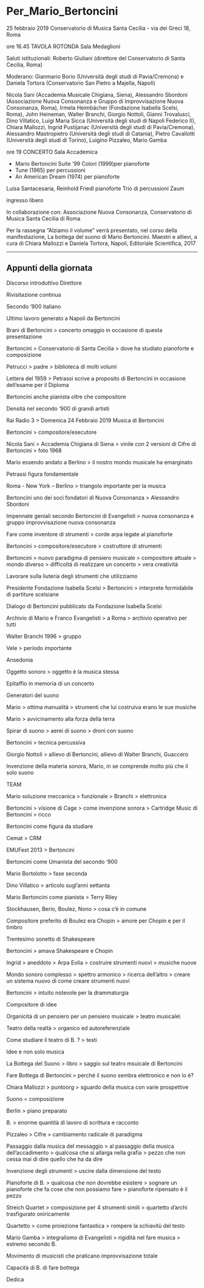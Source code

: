 # Per_Mario_Bertoncini

25 febbraio 2019
Conservatorio di Musica Santa Cecilia - via dei Greci 18, Roma

ore 16.45 TAVOLA ROTONDA Sala Medaglioni

Saluti istituzionali: Roberto Giuliani (direttore del Conservatorio di Santa Cecilia, Roma)

Moderano: Gianmario Borio (Università degli studi di Pavia/Cremona) e Daniela Tortora (Conservatorio San Pietro a Majella, Napoli)

Nicola Sani (Accademia Musicale Chigiana, Siena), Alessandro Sbordoni (Associazione Nuova Consonanza e Gruppo di Improvvisazione Nuova Consonanza, Roma), Irmela Heimbächer (Fondazione Isabella Scelsi, Roma), John Heineman, Walter Branchi, Giorgio Nottoli, Gianni Trovalusci, Dino Villatico, Luigi Maria Sicca (Università degli studi di Napoli Federico II), Chiara Mallozzi, Ingrid Pustijanac (Università degli studi di Pavia/Cremona), Alessandro Mastropietro (Università degli studi di Catania), Pietro Cavallotti (Università degli studi di Torino), Luigino Pizzaleo, Mario Gamba

 

ore 19 CONCERTO Sala Accademica

- Mario Bertoncini Suite ’99 Colori (1999)per pianoforte
- Tune (1965) per percussioni
- An American Dream (1974) per pianoforte

 

Luisa Santacesaria, Reinhold Friedl pianoforte
Trio di percussioni Zaum

ingresso libero

In collaborazione con: Associazione Nuova Consonanza, Conservatorio di Musica Santa Cecilia di Roma

Per la rassegna “Alziamo il volume” verrà presentato, nel corso della manifestazione,  La bottega del suono di Mario Bertoncini. Maestri e allievi, a cura di Chiara Mallozzi e Daniela Tortora, Napoli, Editoriale Scientifica, 2017
 ______________
## Appunti della giornata


Discorso introduttivo Direttore 

Rivisitazione continua

Secondo ‘900 italiano

Ultimo lavoro generato a Napoli da Bertoncini

Brani di Bertoncini > concerto omaggio in occasione di questa presentazione

Bertoncini > Conservatorio di Santa Cecilia > dove ha studiato pianoforte e composizione

Petrucci > padre > biblioteca di molti volumi

Lettera del 1959 > Petrassi scrive a proposito di Bertoncini in occasione dell’esame per il Diploma

Bertoncini anche pianista oltre che compositore

Densitá nel secondo ‘900 di grandi artisti

Rai Radio 3 > Domenica 24 Febbraio 2019 Musica di Bertoncini

Bertoncini > compositore/esecutore

Nicola Sani > Accademia Chigiana di Siena >  vinile con 2 versioni di Cifre di Bertoncini > foto 1968 

Mario essendo andato a Berlino > il nostro mondo musicale ha emarginato

Petrassi figura fondamentale 

Roma - New York – Berlino > triangolo importante per la musica

Bertoncini uno dei soci fondatori di Nuova Consonanza > Alessandro Sbordoni

Impennate geniali secondo Bertoncini di Evangelisti > nuova consonanza e gruppo improvvisazione nuova consonanza

Fare come inventore di strumenti > corde arpa legate al pianoforte

Bertoncini > compositore/esecutore > costruttore di strumenti

Bertoncini > nuovo paradigma di pensiero musicale > compositore attuale > mondo diverso > difficoltá di realizzare un concerto > vera creatività

Lavorare sulla liuteria degli strumenti che utilizziamo 

Presidente Fondazione Isabella Scelsi > Bertoncini > interprete formidabile di partiture scelsiane  

Dialogo di Bertoncini pubblicato da Fondazione Isabella Scelsi

Archivio di Mario e Franco Evangelisti > a Roma > archivio operativo per tutti

Walter Branchi 1996 > gruppo 

Vele  > periodo importante

Ansedonia

Oggetto sonoro > oggetto è la musica stessa

Epitaffio in memoria di un concerto 

Generatori del suono

Mario > ottima manualità > strumenti che lui costruiva erano le sue musiche 

Mario > avvicinamento alla forza della terra 

Spirar di suono > aerei di suono  > droni con suono 
 
Bertoncini > tecnica percussiva 

Giorgio Nottoli > allievo di Bertoncini, allievo di Walter Branchi, Guaccero

Invenzione della materia sonora, Mario, in se comprende molto piú che il solo suono

TEAM 

Mario soluzione meccanica > funzionale > Branchi > elettronica

Bertoncini > visione di Cage > come invenzione sonora > Cartridge Music di Bertoncini > ricco 

Bertoncini  come figura da studiare 

Cemat > CRM 
 
EMUFest 2013 > Bertoncini

Bertoncini come Umanista del secondo ‘900

Mario Bortolotto > fase seconda 

Dino Villatico > articolo sugl’anni settanta 

Mario Bertoncini come pianista > Terry Riley 

Stockhausen, Berio, Boulez, Nono > cosa c’è in comune 

Compositore preferito di Boulez era Chopin > amore per Chopin e per il timbro 

Trentesimo sonetto di Shakespeare

Bertoncini  > amava Shakespeare e Chopin 

Ingrid > aneddoto > Arpa Eolia > costruire strumenti nuovi > musiche nuove 

Mondo sonoro complesso > spettro armonico > ricerca dell’altro > creare un sistema nuovo di come creare strumenti nuovi 

Bertoncini > intuito notevole per la drammaturgia 

Compositore di idee

Organicitá di un pensiero per un pensiero musicale > teatro musicale\

Teatro della realtà > organico ed autoreferenziale 

Come studiare il teatro di B. ? > testi  

Idee e non solo musica 

La Bottega del Suono > libro > saggio sul teatro msuicale di Bertoncini

Fare Bottega di Bertoncini > perché il suono sembra elettronico e non lo è?

Chiara Mallozzi >  puntoorg > sguardo della musica con varie prospettive

Suono = composizione

Berlin > piano preparato 

B. > enorme quantità di lavoro di scrittura e racconto

Pizzaleo >  Cifre > cambiamento radicale di paradigma

Passaggio dalla musica del messaggio > al  passaggio della musica dell’accadimento > qualcosa che si allarga nella grafia > pezzo che non cessa mai di dire quello che ha da dire 

Invenzione degli strumenti > uscire dalla dimensione del testo 

Pianoforte di B. > qualcosa che non dovrebbe esistere > sognare un pianoforte che fa cose che non possiamo fare > pianoforte ripensato è il pezzo

Streich Quartet > composizione per 4 strumenti simili > quartetto d’archi trasfigurato oniricamente

Quartetto > come proiezione fantastica > rompere la schiavitù del testo  

Mario Gamba > integralismo di Evangelisti > rigidità nel fare musica > estremo secondo B.

Movimento di musicisti che praticano improvvisazione totale  

Capacità di B. di fare bottega

Dedica
